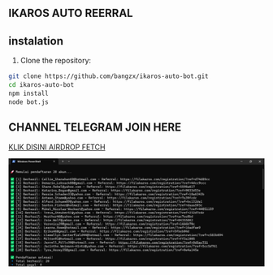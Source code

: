 ## IKAROS AUTO REERRAL
## instalation
1. Clone the repository:
```bash
git clone https://github.com/bangzx/ikaros-auto-bot.git
cd ikaros-auto-bot
npm install
node bot.js
```
## CHANNEL TELEGRAM JOIN HERE
[KLIK DISINI AIRDROP FETCH](https://t.me/airdropfetchofficial)

![](resul.jpg)
